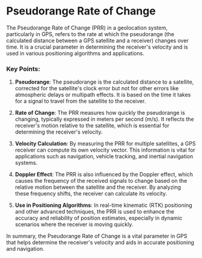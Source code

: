 # Pseudorange Rate of Change

The Pseudorange Rate of Change (PRR) in a geolocation system, particularly in GPS, refers to the rate at which the pseudorange (the calculated distance between a GPS satellite and a receiver) changes over time. It is a crucial parameter in determining the receiver's velocity and is used in various positioning algorithms and applications.

### Key Points:

1. **Pseudorange**: The pseudorange is the calculated distance to a satellite, corrected for the satellite's clock error but not for other errors like atmospheric delays or multipath effects. It is based on the time it takes for a signal to travel from the satellite to the receiver.

2. **Rate of Change**: The PRR measures how quickly the pseudorange is changing, typically expressed in meters per second (m/s). It reflects the receiver's motion relative to the satellite, which is essential for determining the receiver's velocity.

3. **Velocity Calculation**: By measuring the PRR for multiple satellites, a GPS receiver can compute its own velocity vector. This information is vital for applications such as navigation, vehicle tracking, and inertial navigation systems.

4. **Doppler Effect**: The PRR is also influenced by the Doppler effect, which causes the frequency of the received signals to change based on the relative motion between the satellite and the receiver. By analyzing these frequency shifts, the receiver can calculate its velocity.

5. **Use in Positioning Algorithms**: In real-time kinematic (RTK) positioning and other advanced techniques, the PRR is used to enhance the accuracy and reliability of position estimates, especially in dynamic scenarios where the receiver is moving quickly.

In summary, the Pseudorange Rate of Change is a vital parameter in GPS that helps determine the receiver's velocity and aids in accurate positioning and navigation.